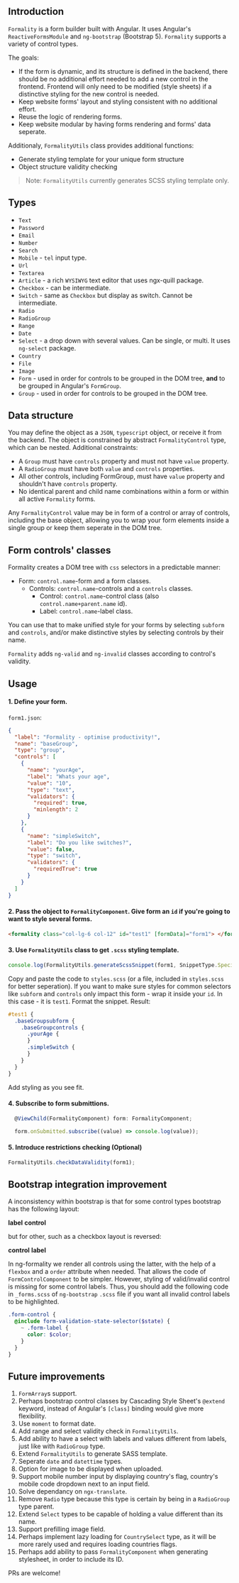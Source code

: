 ## Introduction

`Formality` is a form builder built with Angular. It uses Angular's `ReactiveFormsModule` and `ng-bootstrap` (Bootstrap 5). `Formality` supports a variety of control types.

The goals:

- If the form is dynamic, and its structure is defined in the backend, there should be no additional effort needed to add a new control in the frontend. Frontend will only need to be modified (style sheets) if a distinctive styling for the new control is needed.
- Keep website forms' layout and styling consistent with no additional effort.
- Reuse the logic of rendering forms.
- Keep website modular by having forms rendering and forms' data seperate.

Additionaly, `FormalityUtils` class provides additional functions:

- Generate styling template for your unique form structure
- Object structure validity checking

> Note: `FormalityUtils` currently generates SCSS styling template only.

## Types

- `Text`
- `Password`
- `Email`
- `Number`
- `Search`
- `Mobile` - `tel` input type.
- `Url`
- `Textarea`
- `Article` - a rich `WYSIWYG` text editor that uses ngx-quill package.
- `Checkbox` - can be intermediate.
- `Switch` - same as `Checkbox` but display as switch. Cannot be intermediate.
- `Radio`
- `RadioGroup`
- `Range`
- `Date`
- `Select` - a drop down with several values. Can be single, or multi. It uses `ng-select` package.
- `Country`
- `File`
- `Image`
- `Form` - used in order for controls to be grouped in the DOM tree, <b>and</b> to be grouped in Angular's `FormGroup`.
- `Group` - used in order for controls to be grouped in the DOM tree.

## Data structure

You may define the object as a `JSON`, `typescript` object, or receive it from the backend. The object is constrained by abstract `FormalityControl` type, which can be nested.
Additional constraints:

- A `Group` must have `controls` property and must not have `value` property.
- A `RadioGroup` must have both `value` and `controls` properties.
- All other controls, including FormGroup, must have `value` property and shouldn't have `controls` property.
- No identical parent and child name combinations within a form or within all active `Formality` forms.

Any `FormalityControl` value may be in form of a control or array of controls, including the base object, allowing you to wrap your form elements inside a single group or keep them seperate in the DOM tree.

## Form controls' classes

Formality creates a DOM tree with `css` selectors in a predictable manner:

- Form: `control.name`-form and a form classes.
  - Controls: `control.name`-controls and a `controls` classes.
    - Control: `control.name`-control class (also `control.name+parent.name` id).
    - Label: `control.name`-label class.

You can use that to make unified style for your forms by selecting `subform` and `controls`, and/or make distinctive styles by selecting controls by their name.

`Formality` adds `ng-valid` and `ng-invalid` classes according to control's validity.

## Usage

#### 1. Define your form.

`form1.json`:

```json
{
  "label": "Formality - optimise productivity!",
  "name": "baseGroup",
  "type": "group",
  "controls": [
    {
      "name": "yourAge",
      "label": "Whats your age",
      "value": "10",
      "type": "text",
      "validators": {
        "required": true,
        "minlength": 2
      }
    },
    {
      "name": "simpleSwitch",
      "label": "Do you like switches?",
      "value": false,
      "type": "switch",
      "validators": {
        "requiredTrue": true
      }
    }
  ]
}
```

#### 2. Pass the object to `FormalityComponent`. Give form an `id` if you're going to want to style several forms.

```html
<formality class="col-lg-6 col-12" id="test1" [formData]="form1"> </formality>
```

#### 3. Use `FormalityUtils` class to get `.scss` styling template.

```ts
console.log(FormalityUtils.generateScssSnippet(form1, SnippetType.Specific));
```

Copy and paste the code to `styles.scss` (or a file, included in `styles.scss` for better seperation). If you want to make sure styles for common selectors like `subform` and `controls` only impact this form - wrap it inside your `id`. In this case - it is `test1`. Format the snippet. Result:

```scss
#test1 {
  .baseGroupsubform {
    .baseGroupcontrols {
      .yourAge {
      }
      .simpleSwitch {
      }
    }
  }
}
```

Add styling as you see fit.

#### 4. Subscribe to form submittions.

```ts
  @ViewChild(FormalityComponent) form: FormalityComponent;

  form.onSubmitted.subscribe((value) => console.log(value));
```

#### 5. Introduce restrictions checking (Optional)

```ts
FormalityUtils.checkDataValidity(form1);
```

## Bootstrap integration improvement

A inconsistency within bootstrap is that for some control types bootstrap has the following layout:

<b>label</b>
<b>control</b>

but for other, such as a checkbox layout is reversed:

<b>control</b>
<b>label</b>

In ng-formality we render all controls using the latter, with the help of a `flexbox` and a `order` attribute when needed. That allows the code of `FormControlComponent` to be simpler. However, styling of valid/invalid control is missing for some control labels.
Thus, you should add the following code in `_forms.scss` of `ng-bootstrap` `.scss` file if you want all invalid control labels to be highlighted.

```scss
.form-control {
  @include form-validation-state-selector($state) {
    ~ .form-label {
      color: $color;
    }
  }
}
```

## Future improvements

1. `FormArray`s support.
2. Perhaps bootstrap control classes by Cascading Style Sheet's `@extend` keyword, instead of Angular's `[class]` binding would give more flexibility.
3. Use `moment` to format date.
4. Add range and select validity check in `FormalityUtils`.
5. Add ability to have a select with labels and values different from labels, just like with `RadioGroup` type.
6. Extend `FormalityUtils` to generate SASS template.
7. Seperate `date` and `datettime` types.
8. Option for image to be displayed when uploaded.
9. Support mobile number input by displaying country's flag, country's mobile code dropdown next to an input field.
10. Solve dependancy on `ngx-translate`.
11. Remove `Radio` type because this type is certain by being in a `RadioGroup` type parent.
12. Extend `Select` types to be capable of holding a value different than its name.
13. Support prefilling image field.
14. Perhaps implement lazy loading for `CountrySelect` type, as it will be more rarely used and requires loading countries flags.
15. Perhaps add ability to pass `FormalityComponent` when generating stylesheet, in order to include its ID.

PRs are welcome!
